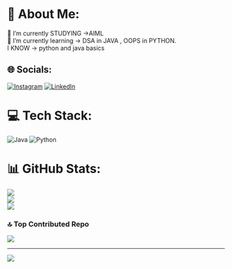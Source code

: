 # 💫 About Me:
🔭 I’m currently STUDYING ->AIML <br>🌱 I’m currently learning -> DSA in JAVA , OOPS in PYTHON.<br>I KNOW -> python and java  basics<br>


## 🌐 Socials:
[![Instagram](https://img.shields.io/badge/Instagram-%23E4405F.svg?logo=Instagram&logoColor=white)](https://instagram.com/s_a_g_a_r_h_d_04) [![LinkedIn](https://img.shields.io/badge/LinkedIn-%230077B5.svg?logo=linkedin&logoColor=white)](https://linkedin.com/in/www.linkedin.com/in/sagar-h-d-320725332) 

# 💻 Tech Stack:
![Java](https://img.shields.io/badge/java-%23ED8B00.svg?style=for-the-badge&logo=openjdk&logoColor=white) ![Python](https://img.shields.io/badge/python-3670A0?style=for-the-badge&logo=python&logoColor=ffdd54)
# 📊 GitHub Stats:
![](https://github-readme-stats.vercel.app/api?username=sagarhd2&theme=shadow_blue&hide_border=false&include_all_commits=false&count_private=false)<br/>
![](https://github-readme-streak-stats.herokuapp.com/?user=sagarhd2&theme=shadow_blue&hide_border=false)<br/>
![](https://github-readme-stats.vercel.app/api/top-langs/?username=sagarhd2&theme=shadow_blue&hide_border=false&include_all_commits=false&count_private=false&layout=compact)

### 🔝 Top Contributed Repo
![](https://github-contributor-stats.vercel.app/api?username=sagarhd2&limit=5&theme=dark&combine_all_yearly_contributions=true)

---
[![](https://visitcount.itsvg.in/api?id=sagarhd2&icon=0&color=0)](https://visitcount.itsvg.in)

<!-- Proudly created with GPRM ( https://gprm.itsvg.in ) -->
